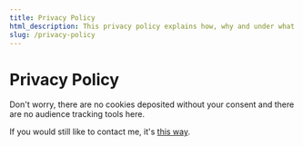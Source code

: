 ```yaml
---
title: Privacy Policy
html_description: This privacy policy explains how, why and under what conditions this website collects personal information and how it is used.
slug: /privacy-policy
---
```


# Privacy Policy

Don't worry, there are no cookies deposited without your consent and there are no audience tracking tools here.

If you would still like to contact me, it's [this way](mailto:contact@clementbiron.com).
